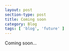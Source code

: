 ```yaml
---
layout: post
section-type: post
title: Coming soon
category: Blog
tags: [ 'blog', 'future' ]
---
```


Coming soon...
